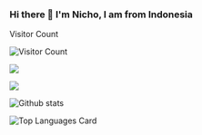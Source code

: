 ### Hi there 👋 I'm Nicho, I am from Indonesia 

Visitor Count

![Visitor Count](https://profile-counter.glitch.me/NichoAdhyatma/count.svg)
<br/>

![](https://komarev.com/ghpvc/?username=NichoAdhyatma)

[![](https://visitcount.itsvg.in/api?id=NichoAdhyatma&label=Stalker&pretty=false)](https://visitcount.itsvg.in)


![Github stats](https://github-readme-stats.vercel.app/api?username=NichoAdhyatma&theme=highcontrast&show_icons=true&count_private=true)

![Top Languages Card](https://github-readme-stats.vercel.app/api/top-langs/?username=NichoAdhyatma)







